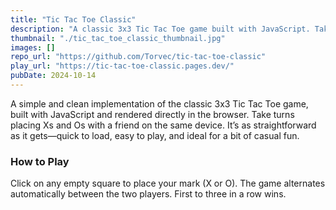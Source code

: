 ```yaml
---
title: "Tic Tac Toe Classic"
description: "A classic 3x3 Tic Tac Toe game built with JavaScript. Take turns placing Xs and Os in a clean, responsive browser-based interface."
thumbnail: "./tic_tac_toe_classic_thumbnail.jpg"
images: []
repo_url: "https://github.com/Torvec/tic-tac-toe-classic"
play_url: "https://tic-tac-toe-classic.pages.dev/"
pubDate: 2024-10-14
---
```


A simple and clean implementation of the classic 3x3 Tic Tac Toe game, built with JavaScript and rendered directly in the browser. Take turns placing Xs and Os with a friend on the same device. It’s as straightforward as it gets—quick to load, easy to play, and ideal for a bit of casual fun.

### How to Play

Click on any empty square to place your mark (X or O). The game alternates automatically between the two players. First to three in a row wins.
